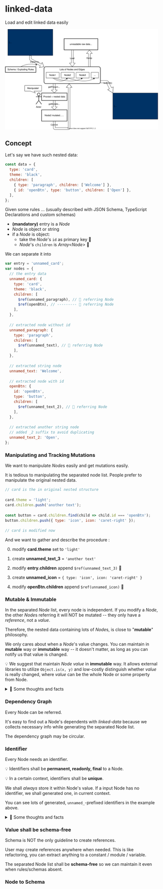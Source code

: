 # linked-data

Load and edit linked data easily

![](./images/concept.drawio.svg)

## Concept

Let's say we have such nested data:

```js
const data = {
  type: 'card',
  theme: 'black',
  children: [
    { type: 'paragraph', children: ['Welcome'] },
    { id: 'openBtn', type: 'button', children: ['Open'] },
  ],
};
```

Given some rules ... (usually described with JSON Schema, TypeScript Declarations and custom schemas)

- **(mandatory)** entry is a _Node_
- _Node_ is object or string
- if a _Node_ is object:
  - take the _Node_'s `id` as primary key 🔑
  - _Node_'s `children` is _Array&lt;Node>_ 🔗

We can separate it into

```js
var entry = 'unnamed_card';
var nodes = {
  // the entry data
  unnamed_card: {
    type: 'card',
    theme: 'black',
    children: [
      $ref(unnamed_paragraph), // 🔗 referring Node
      $ref(openBtn), // --------- 🔗 referring Node
    ],
  },

  // extracted node without id
  unnamed_paragraph: {
    type: 'paragraph',
    children: [
      $ref(unnamed_text), // 🔗 referring Node
    ],
  },

  // extracted string node
  unnamed_text: 'Welcome',

  // extracted node with id
  openBtn: {
    id: 'openBtn',
    type: 'button',
    children: [
      $ref(unnamed_text_2), // 🔗 referring Node
    ],
  },

  // extracted another string node
  // added _2 suffix to avoid duplicating
  unnamed_text_2: 'Open',
};
```

### Manipulating and Tracking Mutations

We want to manipulate *Node*s easily and get mutations easily.

It is tedious to manipulating the separated node list. People prefer to manipulate the original nested data.

```js
// card is the in original nested structure

card.theme = 'light';
card.children.push('another text');

const button = card.children.find(child => child.id === 'openBtn');
button.children.push({ type: 'icon', icon: 'caret-right' });

// card is modified now
```

And we want to gather and describe the procedure :

0. modify **card.theme** set to `'light'`

1. create **unnamed_text_3** = `'another text'`

2. modify **entry.children** append `$ref(unnamed_text_3)` 🔗

3. create **unnamed_icon** = `{ type: 'icon', icon: 'caret-right' }`

4. modify **openBtn.children** append `$ref(unnamed_icon)` 🔗

### Mutable & Immutable

In the separated _Node_ list, every node is independent.
If you modify a _Node_, the other *Node*s referring it will NOT be mutated
-- they only have a _reference_, not a _value_.

Therefore, the nested data containing lots of *Node*s, is close to "**mutable**" philosophy.

We only cares about when a _Node_'s value changes. You can maintain in **mutable** way or **immutable** way
-- it doesn't matter, as long as you can notify us that value is changed.

💡 We suggest that maintain _Node value_ in **immutable** way.
It allows external libraries to utilize `Object.is(x, y)` and low-costly distinguish whether _value_ is really changed,
where _value_ can be the whole Node or some property from Node.

<details>

<summary>💭 Some thoughts and facts</summary>

- To be aggressive, if we treat every object/array as _Node_ regardless of their semantic purposes,
  we will get Vue or Mobx -- every non-primitive value can be "observed".

- Web Component's attributes are always primitive data, which makes the comparison simple and low-cost.

</details>

### Dependency Graph

Every Node can be referred.

It's easy to find out a Node's dependents with _linked-data_ because we collects necessary info while generating the separated Node list.

The dependency graph may be circular.

### Identifier

Every Node needs an identifier.

💡 Identifiers shall be **permanent, readonly, final** to a Node.

💡 In a certain context, identifiers shall be **unique**.

We shall _always_ store it within Node's value. If a input Node has no identifier, we shall generated one, in current context.

You can see lots of generated, `unnamed_`-prefixed identifiers in the example above.

<details>

<summary>💭 Some thoughts and facts</summary>

- Vue doesn't need one because

  1. Each object instance has a memory address in JavaScript engine.
     We can use memory address as the identifier because Identifier's properties apply to memory addresses.

  2. Vue doesn't hydrate two nested data.

- MongoDB generates `_id` for each document.

</details>

### Value shall be schema-free

Schema is NOT the only guideline to create references.

User may create references anywhere when needed. This is like refactoring, you can extract anything to a constant / module / variable.

The separated Node list shall be **schema-free** so we can maintain it even when rules/schemas absent.

### Node to Schema
